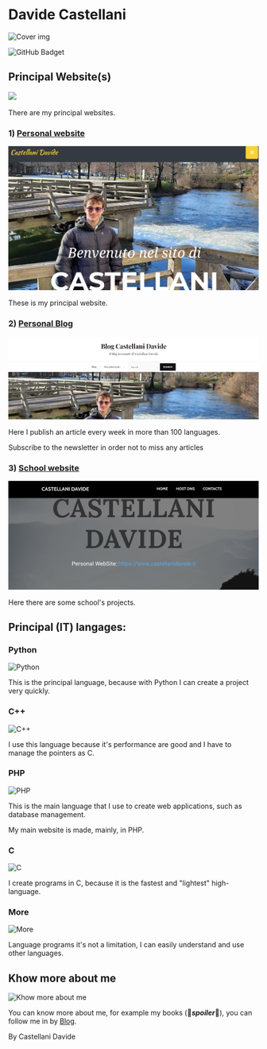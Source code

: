 # Davide Castellani

![Cover img](https://user-images.githubusercontent.com/38205382/139531083-ce9a110e-cf2f-4dbb-8824-7f28eaa3b0e7.jpg)

![GitHub Badget](https://github-readme-stats.vercel.app/api?username=DavideC03&theme=blue-green)

## Principal Website(s)
![](http://www.castellanidavide.it/assets/img/card-covers/internet.png)

There are my principal websites. 

### 1) [Personal website](www.castellanidavide.it)
![Demo personal website](https://raw.githubusercontent.com/DavideC03/DavideC03/master/Screenshot_2020-08-20-10-10-51.png) 

These is my principal website. 

### 2) [Personal Blog](www.castellanidavide.it/blog) 
![Demo blog](https://raw.githubusercontent.com/DavideC03/DavideC03/master/BlogCastellaniDavide.png) 

Here I publish an article every week in more than 100 languages. 

Subscribe to the newsletter in order not to miss any articles

### 3) [School website](https://castellanidavide.surge.sh)
![School website](https://raw.githubusercontent.com/DavideC03/DavideC03/master/Screenshot_2020-08-20-10-24-59.png)

Here there are some school's projects. 

## Principal (IT) langages:

### Python
![Python](https://www.python.org/static/community_logos/python-logo-master-v3-TM-flattened.png)

This is the principal language, because with Python I can create a project very quickly. 

### C++
![C++](https://upload.wikimedia.org/wikipedia/commons/thumb/1/18/ISO_C%2B%2B_Logo.svg/306px-ISO_C%2B%2B_Logo.svg.png)

I use this language because it's performance are good and I have to manage the pointers as C. 

### PHP
![PHP](https://www.php.net//images/logos/new-php-logo.svg)

This is the main language that I use to create web applications, such as database management. 

My main website is made, mainly, in PHP. 

### C
![C](https://cdn.iconscout.com/icon/free/png-512/c-programming-569564.png)

I create programs in C, because it is the fastest and "lightest" high-language. 

### More
![More](https://www.castellanidavide.it/blog/wp-content/uploads/2020/07/pexels-photo-169573.jpeg)

Language programs it's not a limitation, I can easily understand and use other languages. 

## Khow more about me
![Khow more about me](https://www.castellanidavide.it/blog/wp-content/uploads/2020/07/wp-1595458617722.jpg)

You can know more about me, for example my books (🤫***spoiler***🤫), you can follow me in by [Blog](www.castellanidavide.it/blog). 



By Castellani Davide 

<!--
**DavideC03/DavideC03** is a ✨ _special_ ✨ repository because its `README.md` (this file) appears on your GitHub profile.

Here are some ideas to get you started:

- 🔭 I’m currently working on ...
- 🌱 I’m currently learning ...
- 👯 I’m looking to collaborate on ...
- 🤔 I’m looking for help with ...
- 💬 Ask me about ...
- 📫 How to reach me: ...
- 😄 Pronouns: ...
- ⚡ Fun fact: ...
-->
